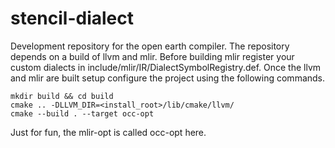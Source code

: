 # stencil-dialect

Development repository for the open earth compiler. The repository depends on a build of llvm and mlir. Before building mlir  register your custom dialects in include/mlir/IR/DialectSymbolRegistry.def. Once the llvm and mlir are built setup configure the project using the following commands.

```
mkdir build && cd build
cmake .. -DLLVM_DIR=<install_root>/lib/cmake/llvm/
cmake --build . --target occ-opt
```

Just for fun, the mlir-opt is called occ-opt here.
